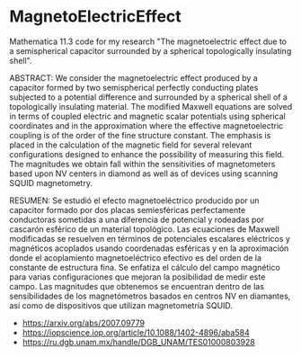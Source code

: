 # MagnetoElectricEffect
Mathematica 11.3 code for my research "The magnetoelectric effect due to a semispherical capacitor surrounded by a spherical topologically insulating shell".

ABSTRACT: We consider the magnetoelectric effect produced by a capacitor formed by two semispherical perfectly conducting plates subjected to a potential difference and surrounded by a spherical shell of a topologically insulating material. The modified Maxwell equations are solved in terms of coupled electric and magnetic scalar potentials using spherical coordinates and in the approximation where the effective magnetoelectric coupling is of the order of the fine structure constant. The emphasis is placed in the calculation of the magnetic field for several relevant configurations designed to enhance the possibility of measuring this field. The magnitudes we obtain fall within the sensitivities of magnetometers based upon NV centers in diamond as well as of devices using scanning SQUID magnetometry.

RESUMEN: Se estudió el efecto magnetoeléctrico producido por un capacitor formado por dos placas semiesféricas perfectamente conductoras sometidas a una diferencia de potencial y rodeadas por cascarón esférico de un material topológico. Las ecuaciones de Maxwell modificadas se resuelven en términos de potenciales escalares eléctricos y magnéticos acoplados usando coordenadas esféricas y en la aproximación donde el acoplamiento magnetoeléctrico efectivo es del orden de la constante de estructura fina. Se enfatiza el cálculo del campo magnético para varias configuraciones que mejoran la posibilidad de medir este campo. Las magnitudes que obtenemos se encuentran dentro de las sensibilidades de los magnetómetros basados en centros NV en diamantes, así como de dispositivos que utilizan magnetometría SQUID.

* https://arxiv.org/abs/2007.09779
* https://iopscience.iop.org/article/10.1088/1402-4896/aba584
* https://ru.dgb.unam.mx/handle/DGB_UNAM/TES01000803928
